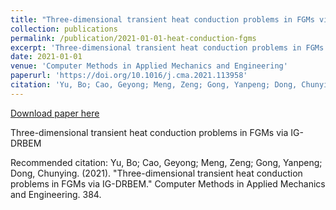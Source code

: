 ```yaml
---
title: "Three-dimensional transient heat conduction problems in FGMs via IG-DRBEM"
collection: publications
permalink: /publication/2021-01-01-heat-conduction-fgms
excerpt: 'Three-dimensional transient heat conduction problems in FGMs via IG-DRBEM'
date: 2021-01-01
venue: 'Computer Methods in Applied Mechanics and Engineering'
paperurl: 'https://doi.org/10.1016/j.cma.2021.113958'
citation: 'Yu, Bo; Cao, Geyong; Meng, Zeng; Gong, Yanpeng; Dong, Chunying. (2021). &quot;Three-dimensional transient heat conduction problems in FGMs via IG-DRBEM.&quot; Computer Methods in Applied Mechanics and Engineering. 384.'
---
```


<a href='https://doi.org/10.1016/j.cma.2021.113958'>Download paper here</a>

Three-dimensional transient heat conduction problems in FGMs via IG-DRBEM

Recommended citation: Yu, Bo; Cao, Geyong; Meng, Zeng; Gong, Yanpeng; Dong, Chunying. (2021). "Three-dimensional transient heat conduction problems in FGMs via IG-DRBEM." Computer Methods in Applied Mechanics and Engineering. 384.
